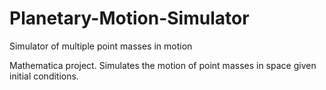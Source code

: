 # Planetary-Motion-Simulator
Simulator of multiple point masses in motion

Mathematica project. Simulates the motion of point masses in space given initial conditions.
